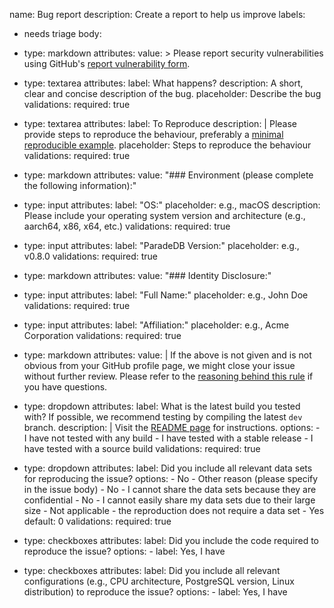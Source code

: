 name: Bug report
description: Create a report to help us improve
labels:
  - needs triage
body:
  - type: markdown
    attributes:
      value: >
        Please report security vulnerabilities using GitHub's [report vulnerability form](https://github.com/paradedb/paradedb/security/advisories/new).

  - type: textarea
    attributes:
      label: What happens?
      description: A short, clear and concise description of the bug.
      placeholder: Describe the bug
    validations:
      required: true

  - type: textarea
    attributes:
      label: To Reproduce
      description: |
        Please provide steps to reproduce the behaviour, preferably a [minimal reproducible example](https://en.wikipedia.org/wiki/Minimal_reproducible_example).
      placeholder: Steps to reproduce the behaviour
    validations:
      required: true

  - type: markdown
    attributes:
      value: "### Environment (please complete the following information):"
  - type: input
    attributes:
      label: "OS:"
      placeholder: e.g., macOS
      description: Please include your operating system version and architecture (e.g., aarch64, x86, x64, etc.)
    validations:
      required: true
  - type: input
    attributes:
      label: "ParadeDB Version:"
      placeholder: e.g., v0.8.0
    validations:
      required: true

  - type: markdown
    attributes:
      value: "### Identity Disclosure:"
  - type: input
    attributes:
      label: "Full Name:"
      placeholder: e.g., John Doe
    validations:
      required: true
  - type: input
    attributes:
      label: "Affiliation:"
      placeholder: e.g., Acme Corporation
    validations:
      required: true

  - type: markdown
    attributes:
      value: |
        If the above is not given and is not obvious from your GitHub profile page, we might close your issue without further review. Please refer to the [reasoning behind this rule](https://berthub.eu/articles/posts/anonymous-help/) if you have questions.

  - type: dropdown
    attributes:
      label: What is the latest build you tested with? If possible, we recommend testing by compiling the latest `dev` branch.
      description: |
        Visit the [README page](https://github.com/paradedb/paradedb) for instructions.
      options:
        - I have not tested with any build
        - I have tested with a stable release
        - I have tested with a source build
    validations:
      required: true

  - type: dropdown
    attributes:
      label: Did you include all relevant data sets for reproducing the issue?
      options:
        - No - Other reason (please specify in the issue body)
        - No - I cannot share the data sets because they are confidential
        - No - I cannot easily share my data sets due to their large size
        - Not applicable - the reproduction does not require a data set
        - Yes
      default: 0
    validations:
      required: true

  - type: checkboxes
    attributes:
      label: Did you include the code required to reproduce the issue?
      options:
        - label: Yes, I have

  - type: checkboxes
    attributes:
      label: Did you include all relevant configurations (e.g., CPU architecture, PostgreSQL version, Linux distribution) to reproduce the issue?
      options:
        - label: Yes, I have
